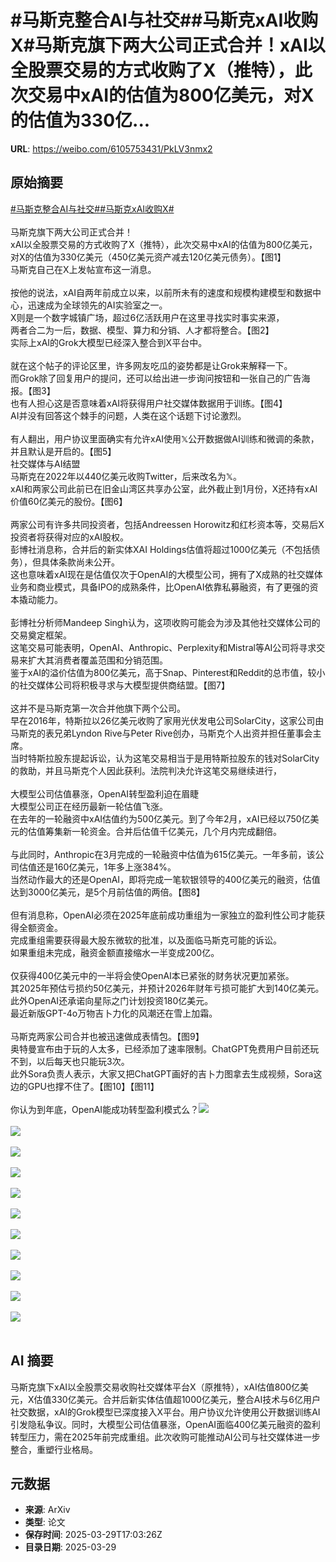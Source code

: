 # #马斯克整合AI与社交##马斯克xAI收购X#马斯克旗下两大公司正式合并！xAI以全股票交易的方式收购了X（推特），此次交易中xAI的估值为800亿美元，对X的估值为330亿...

**URL**: https://weibo.com/6105753431/PkLV3nmx2

## 原始摘要

<a href="https://m.weibo.cn/search?containerid=231522type%3D1%26t%3D10%26q%3D%23%E9%A9%AC%E6%96%AF%E5%85%8B%E6%95%B4%E5%90%88AI%E4%B8%8E%E7%A4%BE%E4%BA%A4%23&amp;extparam=%23%E9%A9%AC%E6%96%AF%E5%85%8B%E6%95%B4%E5%90%88AI%E4%B8%8E%E7%A4%BE%E4%BA%A4%23" data-hide=""><span class="surl-text">#马斯克整合AI与社交#</span></a><a href="https://m.weibo.cn/search?containerid=231522type%3D1%26t%3D10%26q%3D%23%E9%A9%AC%E6%96%AF%E5%85%8BxAI%E6%94%B6%E8%B4%ADX%23&amp;extparam=%23%E9%A9%AC%E6%96%AF%E5%85%8BxAI%E6%94%B6%E8%B4%ADX%23" data-hide=""><span class="surl-text">#马斯克xAI收购X#</span></a><br><br>马斯克旗下两大公司正式合并！<br>xAI以全股票交易的方式收购了X（推特），此次交易中xAI的估值为800亿美元，对X的估值为330亿美元（450亿美元资产减去120亿美元债务）。【图1】<br>马斯克自己在X上发帖宣布这一消息。<br><br>按他的说法，xAI自两年前成立以来，以前所未有的速度和规模构建模型和数据中心，迅速成为全球领先的AI实验室之一。<br>X则是一个数字城镇广场，超过6亿活跃用户在这里寻找实时事实来源，<br>两者合二为一后，数据、模型、算力和分销、人才都将整合。【图2】<br>实际上xAI的Grok大模型已经深入整合到X平台中。<br><br>就在这个帖子的评论区里，许多网友吃瓜的姿势都是让Grok来解释一下。<br>而Grok除了回复用户的提问，还可以给出进一步询问按钮和一张自己的广告海报。【图3】<br>也有人担心这是否意味着xAI将获得用户社交媒体数据用于训练。【图4】<br>AI并没有回答这个棘手的问题，人类在这个话题下讨论激烈。<br><br>有人翻出，用户协议里面确实有允许xAI使用𝕏公开数据做AI训练和微调的条款，并且默认是开启的。【图5】<br>社交媒体与AI结盟<br>马斯克在2022年以440亿美元收购Twitter，后来改名为𝕏。<br>xAI和两家公司此前已在旧金山湾区共享办公室，此外截止到1月份，X还持有xAI价值60亿美元的股份。【图6】<br><br>两家公司有许多共同投资者，包括Andreessen Horowitz和红杉资本等，交易后X投资者将获得对应的xAI股权。<br>彭博社消息称，合并后的新实体XAI Holdings估值将超过1000亿美元（不包括债务），但具体条款尚未公开。<br>这也意味着xAI现在是估值仅次于OpenAI的大模型公司，拥有了X成熟的社交媒体业务和商业模式，具备IPO的成熟条件，比OpenAI依靠私募融资，有了更强的资本撬动能力。<br><br>彭博社分析师Mandeep Singh认为，这项收购可能会为涉及其他社交媒体公司的交易奠定框架。<br>这笔交易可能表明，OpenAI、Anthropic、Perplexity和Mistral等AI公司将寻求交易来扩大其消费者覆盖范围和分销范围。<br>鉴于xAI的溢价估值为800亿美元，高于Snap、Pinterest和Reddit的总市值，较小的社交媒体公司将积极寻求与大模型提供商结盟。【图7】<br><br>这并不是马斯克第一次合并他旗下两个公司。<br>早在2016年，特斯拉以26亿美元收购了家用光伏发电公司SolarCity，这家公司由马斯克的表兄弟Lyndon Rive与Peter Rive创办，马斯克个人出资并担任董事会主席。<br>当时特斯拉股东提起诉讼，认为这笔交易相当于是用特斯拉股东的钱对SolarCity的救助，并且马斯克个人因此获利。法院判决允许这笔交易继续进行，<br><br>大模型公司估值暴涨，OpenAI转型盈利迫在眉睫<br>大模型公司正在经历最新一轮估值飞涨。<br>在去年的一轮融资中xAI估值约为500亿美元。到了今年2月，xAI已经以750亿美元的估值筹集新一轮资金。合并后估值千亿美元，几个月内完成翻倍。<br><br>与此同时，Anthropic在3月完成的一轮融资中估值为615亿美元。一年多前，该公司估值还是160亿美元，1年多上涨384%。<br>当然动作最大的还是OpenAI，即将完成一笔软银领导的400亿美元的融资，估值达到3000亿美元，是5个月前估值的两倍。【图8】<br><br>但有消息称，OpenAI必须在2025年底前成功重组为一家独立的盈利性公司才能获得全额资金。<br>完成重组需要获得最大股东微软的批准，以及面临马斯克可能的诉讼。<br>如果重组未完成，融资金额直接缩水一半变成200亿。<br><br>仅获得400亿美元中的一半将会使OpenAI本已紧张的财务状况更加紧张。<br>其2025年预估亏损约50亿美元，并预计2026年财年亏损可能扩大到140亿美元。此外OpenAI还承诺向星际之门计划投资180亿美元。<br>最近新版GPT-4o万物吉卜力化的风潮还在雪上加霜。<br><br>马斯克两家公司合并也被迅速做成表情包。【图9】<br>奥特曼宣布由于玩的人太多，已经添加了速率限制。ChatGPT免费用户目前还玩不到，以后每天也只能玩3次。<br>此外Sora负责人表示，大家又把ChatGPT画好的吉卜力图拿去生成视频，Sora这边的GPU也撑不住了。【图10】【图11】<br><br>你认为到年底，OpenAI能成功转型盈利模式么？<img style="" src="https://tvax3.sinaimg.cn/large/006Fd7o3ly1hzxpq4f3zyj30u00h9k1x.jpg" referrerpolicy="no-referrer"><br><br><img style="" src="https://tvax3.sinaimg.cn/large/006Fd7o3ly1hzxpq4eed1j30u013pqkb.jpg" referrerpolicy="no-referrer"><br><br><img style="" src="https://tvax4.sinaimg.cn/large/006Fd7o3ly1hzxpq4cyvqj30u01bnnew.jpg" referrerpolicy="no-referrer"><br><br><img style="" src="https://tvax1.sinaimg.cn/large/006Fd7o3ly1hzxpq3veftj30u00ifjze.jpg" referrerpolicy="no-referrer"><br><br><img style="" src="https://tvax3.sinaimg.cn/large/006Fd7o3ly1hzxpq41tzhj30q60lctfp.jpg" referrerpolicy="no-referrer"><br><br><img style="" src="https://tvax4.sinaimg.cn/large/006Fd7o3ly1hzxpq4v6k0j30u00mi4j7.jpg" referrerpolicy="no-referrer"><br><br><img style="" src="https://tvax2.sinaimg.cn/large/006Fd7o3ly1hzxpq3gwhoj30u00aqwir.jpg" referrerpolicy="no-referrer"><br><br><img style="" src="https://tvax3.sinaimg.cn/large/006Fd7o3ly1hzxpq4cgr8j30sk0i849u.jpg" referrerpolicy="no-referrer"><br><br><img style="" src="https://tvax2.sinaimg.cn/large/006Fd7o3ly1hzxpq4xqcsj30r00scnjp.jpg" referrerpolicy="no-referrer"><br><br><img style="" src="https://tvax4.sinaimg.cn/large/006Fd7o3ly1hzxpq3h1ggj30q607mad0.jpg" referrerpolicy="no-referrer"><br><br><img style="" src="https://tvax4.sinaimg.cn/large/006Fd7o3ly1hzxpq62pwbg30p00dxb2d.gif" referrerpolicy="no-referrer"><br><br>

## AI 摘要

马斯克旗下xAI以全股票交易收购社交媒体平台X（原推特），xAI估值800亿美元，X估值330亿美元。合并后新实体估值超1000亿美元，整合AI技术与6亿用户社交数据，xAI的Grok模型已深度接入X平台。用户协议允许使用公开数据训练AI引发隐私争议。同时，大模型公司估值暴涨，OpenAI面临400亿美元融资的盈利转型压力，需在2025年前完成重组。此次收购可能推动AI公司与社交媒体进一步整合，重塑行业格局。

## 元数据

- **来源**: ArXiv
- **类型**: 论文
- **保存时间**: 2025-03-29T17:03:26Z
- **目录日期**: 2025-03-29
